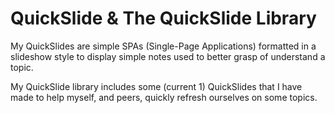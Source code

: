 # QuickSlide & The QuickSlide Library
My QuickSlides are simple SPAs (Single-Page Applications) formatted in a slideshow style to display simple notes used to better grasp of understand a topic.

My QuickSlide library includes some (current 1) QuickSlides that I have made to help myself, and peers, quickly refresh ourselves on some topics.